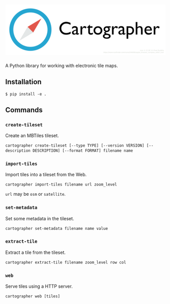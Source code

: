 # ![Logo](https://github.com/thomasleese/cartographer/raw/master/logo.png)

A Python library for working with electronic tile maps.

## Installation

    $ pip install -e .

## Commands

### `create-tileset`

Create an MBTiles tileset.

    cartographer create-tileset [--type TYPE] [--version VERSION] [--description DESCRIPTION] [--format FORMAT] filename name

### `import-tiles`

Import tiles into a tileset from the Web.

    cartographer import-tiles filename url zoom_level

`url` may be `osm` or `satellite`.

### `set-metadata`

Set some metadata in the tileset.

    cartographer set-metadata filename name value

### `extract-tile`

Extract a tile from the tileset.

    cartographer extract-tile filename zoom_level row col

### `web`

Serve tiles using a HTTP server.

    cartographer web [tiles]
